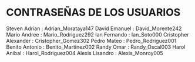 # CONTRASEÑAS DE LOS USUARIOS

Steven Adrian : Adrian_Morataya147
David Emanuel : David_Morente242
Mario Andree : Mario_Rodriguez292
Ian Fernando : Ian_Soto000
Cristopher Alexander : Cristopher_Gomez302
Pedro Mateo : Pedro_Rodriguez001
Benito Antonio : Benito_Martinez002
Randy Omar : Randy_Oscal003
Harol Anibal : Harol_Rodriguez004
Alexis Lisandro : Alexis_Monroy005
